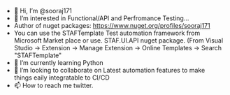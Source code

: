 - 👋 Hi, I’m @sooraj171
- 👀 I’m interested in Functional/API and Perfromance Testing...
-    Author of nuget packages: https://www.nuget.org/profiles/sooraj171
-    You can use the STAFTemplate Test automation framework from Microsoft Market place or use. STAF.UI.API nuget package. (From Visual Studio -> Extension -> Manage Extension -> Online Templates -> Search "STAFTemplate"
- 🌱 I’m currently learning Python
- 💞️ I’m looking to collaborate on Latest automation features to make things eaily integratable to CI/CD
- 📫 How to reach me twitter.

<!---
sooraj171/sooraj171 is a ✨ special ✨ repository because its `README.md` (this file) appears on your GitHub profile.
You can click the Preview link to take a look at your changes.
--->
